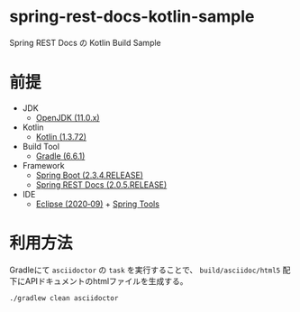 # spring-rest-docs-kotlin-sample
Spring REST Docs の Kotlin Build Sample


# 前提
-   JDK
    - [OpenJDK (11.0.x)](http://openjdk.java.net/)
-   Kotlin
    - [Kotlin (1.3.72)](https://kotlinlang.org/)
-   Build Tool
    - [Gradle (6.6.1)](https://gradle.org/)
-   Framework
    - [Spring Boot (2.3.4.RELEASE)](https://spring.io/projects/spring-boot)
    - [Spring REST Docs (2.0.5.RELEASE)](https://spring.io/projects/spring-restdocs)
-   IDE
    -   [Eclipse (2020‑09)](http://www.eclipse.org/home/index.php) + [Spring Tools](https://marketplace.eclipse.org/content/spring-tool-suite-sts-eclipse)


# 利用方法
Gradleにて `asciidoctor` の `task` を実行することで、 `build/asciidoc/html5` 配下にAPIドキュメントのhtmlファイルを生成する。
  ```shell
  ./gradlew clean asciidoctor
  ```

